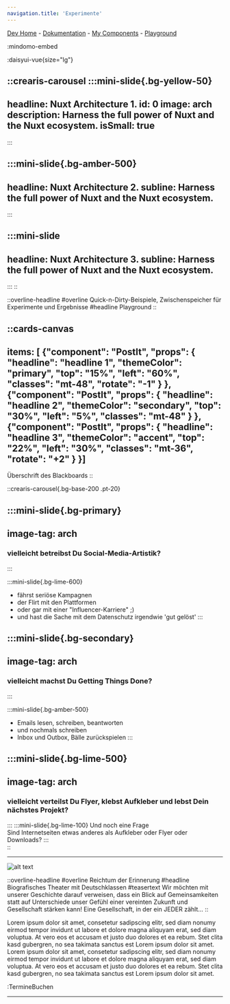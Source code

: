 ```yaml
---
navigation.title: 'Experimente'
---
```


[Dev Home](/dev) - [Dokumentation](/dev/howto) - [My Components](/dev/creariscomponents) - [Playground](/dev/playground)


:mindomo-embed

:daisyui-vue{size="lg"}

::crearis-carousel
  :::mini-slide{.bg-yellow-50}
  ---
  headline: Nuxt Architecture 1.
  id: 0
  image: arch
  description: Harness the full power of Nuxt and the Nuxt ecosystem.
  isSmall: true
  ---
  :::

  :::mini-slide{.bg-amber-500}
  ---
  headline: Nuxt Architecture 2.
  subline: Harness the full power of Nuxt and the Nuxt ecosystem.
  ---
  :::

  :::mini-slide
  ---
  headline: Nuxt Architecture 3.
  subline: Harness the full power of Nuxt and the Nuxt ecosystem.
  ---
  :::
::

::overline-headline
#overline
Quick-n-Dirty-Beispiele, Zwischenspeicher für Experimente und Ergebnisse
#headline
Playground
::

::cards-canvas
---
items: [
  {"component": "PostIt", "props": {
    "headline": "headline 1",
    "themeColor": "primary",
    "top": "15%",
    "left": "60%",
    "classes": "mt-48",
    "rotate": "-1"
    }
  },
  {"component": "PostIt", "props": {
    "headline": "headline 2",
    "themeColor": "secondary",
    "top": "30%",
    "left": "5%",
    "classes": "mt-48"
    }
  },
  {"component": "PostIt", "props": {
    "headline": "headline 3",
    "themeColor": "accent",
    "top": "22%",
    "left": "30%",
    "classes": "mt-36",
    "rotate": "+2"
    }
  }]
---
<span class="text-primary text-2xl xl:text-4xl">Überschrift des Blackboards</span>
::


::crearis-carousel{.bg-base-200 .pt-20}


  :::mini-slide{.bg-primary}
  ---
  image-tag: arch
  ---
  ### vielleicht betreibst Du Social-Media-Artistik?
  :::

  :::mini-slide{.bg-lime-600}
  - fährst seriöse Kampagnen
  - der Flirt mit den Plattformen
  - oder gar mit einer "Influencer-Karriere" ;)
  - und hast die Sache mit dem Datenschutz irgendwie 'gut gelöst' 
  :::

  :::mini-slide{.bg-secondary}
  ---
  image-tag: arch
  ---
  ### vielleicht machst Du Getting Things Done?
  :::

  :::mini-slide{.bg-amber-500}
  - Emails lesen, schreiben, beantworten
  - und nochmals schreiben
  - Inbox und Outbox, Bälle zurückspielen
  :::

  :::mini-slide{.bg-lime-500}
  ---
  image-tag: arch
  ---
  ### vielleicht verteilst Du Flyer, klebst Aufkleber und lebst Dein nächstes Projekt?
  :::
  :::mini-slide{.bg-lime-100}
  <span class="text-lg bg-lime-800">Und noch eine Frage</span>
  <br>
  <span class="text-lg bg-lime-400">Sind Internetseiten etwas anderes als Aufkleber oder Flyer oder Downloads?</span>
  :::    
::

---

![alt text](https://res.cloudinary.com/little-papillon/image/upload/w_400,e_grayscale,ar_2:1,c_fill,g_auto/v1594666955/dasei/geister_mittel_wq7vit.jpg)

::overline-headline
#overline
Reichtum der Erinnerung
#headline
Biografisches Theater mit Deutschklassen
#teasertext
Wir möchten mit unserer Geschichte darauf verweisen, dass ein Blick auf Gemeinsamkeiten statt auf Unterschiede unser Gefühl einer vereinten Zukunft und Gesellschaft stärken kann! Eine Gesellschaft, in der ein JEDER zählt...
::

Lorem ipsum dolor sit amet, consetetur sadipscing elitr, sed diam nonumy eirmod tempor invidunt ut labore et dolore magna aliquyam erat, sed diam voluptua. At vero eos et accusam et justo
duo dolores et ea rebum. Stet clita kasd gubergren, no sea takimata sanctus est Lorem ipsum dolor sit amet.
Lorem ipsum dolor sit amet, consetetur sadipscing elitr, sed diam nonumy eirmod tempor invidunt ut
labore et dolore magna aliquyam erat, sed diam voluptua. At vero eos et accusam et justo duo dolores et ea rebum. Stet clita kasd gubergren, no sea takimata sanctus est Lorem ipsum dolor sit amet.

:TermineBuchen

---
